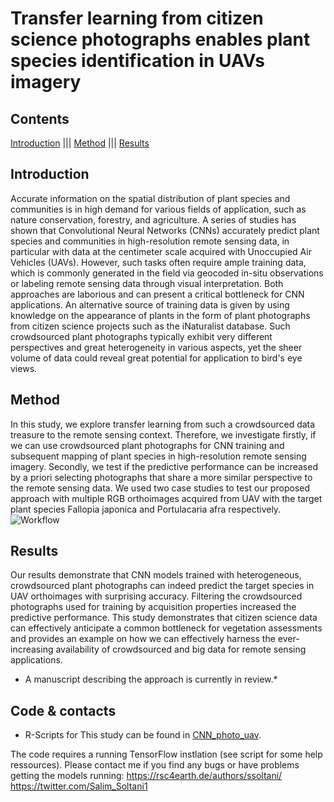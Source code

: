 # Transfer learning from citizen science photographs enables plant species identification in UAVs imagery
## Contents
[Introduction](#Introduction) |||
[Method](#Method) |||
[Results](#Results)
## Introduction
Accurate information on the spatial distribution of plant species and communities is in high demand for various fields of application, such as nature conservation, 
forestry, and agriculture. A series of studies has shown that Convolutional Neural Networks (CNNs) accurately predict plant species and communities in high-resolution remote sensing data, in particular with data at the centimeter scale acquired with Unoccupied Air Vehicles (UAVs). However, such tasks often require ample training data, which is commonly generated in the field via geocoded in-situ observations or labeling remote sensing data through visual interpretation.
Both approaches are laborious and can present a critical bottleneck for CNN applications. An alternative source of training data is given by using knowledge on the appearance of plants in the form of plant photographs from citizen science projects such as the iNaturalist database. Such crowdsourced plant photographs typically exhibit very different perspectives and great heterogeneity in various aspects, yet the sheer volume of data could reveal great potential for application to bird's eye views.




## Method
In this study, we explore transfer learning from such a crowdsourced data treasure to the remote sensing context. Therefore, we investigate firstly, if we can use crowdsourced plant photographs for CNN training and subsequent mapping of plant species in high-resolution remote sensing imagery. Secondly, we test if the predictive performance can be increased by a priori selecting photographs that share a more similar perspective to the remote sensing data. We used two case studies to test our proposed approach with multiple RGB orthoimages acquired from UAV with the target plant species Fallopia japonica and Portulacaria afra respectively. 
![Workflow](https://github.com/salimsoltani28/CNN_CitizenScience_UAV_plantspeciesMapping/blob/main/workflow.png)


## Results
Our results demonstrate that CNN models trained with heterogeneous, crowdsourced plant photographs can indeed predict the target species in UAV orthoimages with surprising accuracy. Filtering the crowdsourced photographs used for training by acquisition properties increased the predictive performance. This study demonstrates that citizen science data can effectively anticipate a common bottleneck for vegetation assessments and provides an example on how we can effectively harness the ever-increasing availability of crowdsourced and big data for remote sensing applications.


* A manuscript describing the approach is currently in review.*
## Code & contacts
* R-Scripts for This study  can be found in [CNN_photo_uav](https://github.com/salimsoltani28/CNN_CitizenScience_UAV_plantspeciesMapping).

The code requires a running TensorFlow instlation (see script for some help ressources).
Please contact me if you find any bugs or have problems getting the models running:
https://rsc4earth.de/authors/ssoltani/     https://twitter.com/Salim_Soltani1

